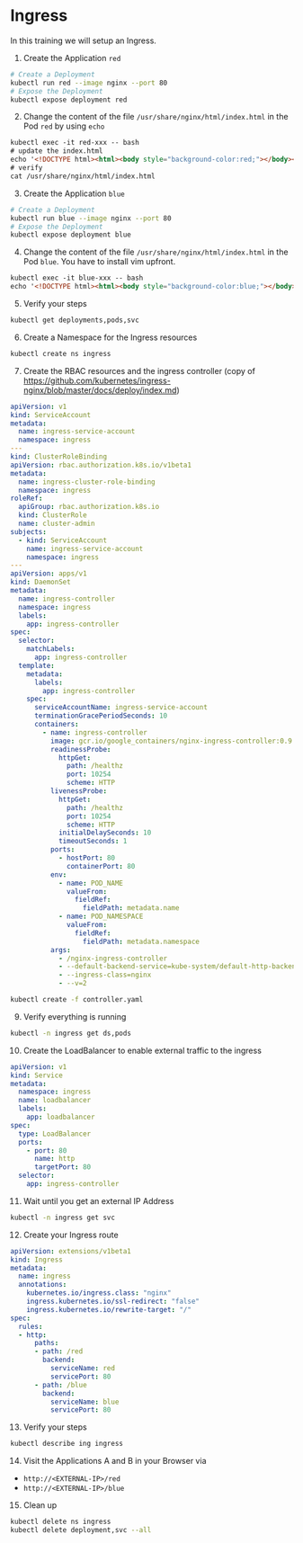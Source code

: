 # Ingress
In this training we will setup an Ingress.

1. Create the Application `red`
```bash
# Create a Deployment
kubectl run red --image nginx --port 80
# Expose the Deployment
kubectl expose deployment red
```
2. Change the content of the file `/usr/share/nginx/html/index.html` in the Pod `red` by using `echo`
```html
kubectl exec -it red-xxx -- bash
# update the index.html
echo '<!DOCTYPE html><html><body style="background-color:red;"></body></html>' > /usr/share/nginx/html/index.html
# verify
cat /usr/share/nginx/html/index.html
```
3. Create the Application `blue`
```bash
# Create a Deployment
kubectl run blue --image nginx --port 80
# Expose the Deployment
kubectl expose deployment blue
```
4. Change the content of the file `/usr/share/nginx/html/index.html` in the Pod `blue`. You have to install vim upfront.
```html
kubectl exec -it blue-xxx -- bash
echo '<!DOCTYPE html><html><body style="background-color:blue;"></body></html>' > /usr/share/nginx/html/index.html
```
5. Verify your steps
```bash
kubectl get deployments,pods,svc
```
6. Create a Namespace for the Ingress resources
```bash
kubectl create ns ingress
```
7. Create the RBAC resources and the ingress controller (copy of https://github.com/kubernetes/ingress-nginx/blob/master/docs/deploy/index.md)
```yaml
apiVersion: v1
kind: ServiceAccount
metadata:
  name: ingress-service-account
  namespace: ingress
---
kind: ClusterRoleBinding
apiVersion: rbac.authorization.k8s.io/v1beta1
metadata:
  name: ingress-cluster-role-binding
  namespace: ingress
roleRef:
  apiGroup: rbac.authorization.k8s.io
  kind: ClusterRole
  name: cluster-admin
subjects:
  - kind: ServiceAccount
    name: ingress-service-account
    namespace: ingress
---
apiVersion: apps/v1
kind: DaemonSet
metadata:
  name: ingress-controller
  namespace: ingress
  labels:
    app: ingress-controller
spec:
  selector:
    matchLabels:
      app: ingress-controller
  template:
    metadata:
      labels:
        app: ingress-controller
    spec:
      serviceAccountName: ingress-service-account
      terminationGracePeriodSeconds: 10
      containers:
        - name: ingress-controller
          image: gcr.io/google_containers/nginx-ingress-controller:0.9.0-beta.15
          readinessProbe:
            httpGet:
              path: /healthz
              port: 10254
              scheme: HTTP
          livenessProbe:
            httpGet:
              path: /healthz
              port: 10254
              scheme: HTTP
            initialDelaySeconds: 10
            timeoutSeconds: 1
          ports:
            - hostPort: 80
              containerPort: 80
          env:
            - name: POD_NAME
              valueFrom:
                fieldRef:
                  fieldPath: metadata.name
            - name: POD_NAMESPACE
              valueFrom:
                fieldRef:
                  fieldPath: metadata.namespace    
          args:
            - /nginx-ingress-controller
            - --default-backend-service=kube-system/default-http-backend
            - --ingress-class=nginx
            - --v=2
```
```bash
kubectl create -f controller.yaml
```
9. Verify everything is running
```bash
kubectl -n ingress get ds,pods
```
10. Create the LoadBalancer to enable external traffic to the ingress
```yaml
apiVersion: v1
kind: Service
metadata:
  namespace: ingress
  name: loadbalancer
  labels:
    app: loadbalancer
spec:
  type: LoadBalancer
  ports:
    - port: 80
      name: http
      targetPort: 80
  selector:
    app: ingress-controller
```
11. Wait until you get an external IP Address
```bash
kubectl -n ingress get svc
```
12. Create your Ingress route
```yaml
apiVersion: extensions/v1beta1
kind: Ingress
metadata:
  name: ingress
  annotations:
    kubernetes.io/ingress.class: "nginx"
    ingress.kubernetes.io/ssl-redirect: "false"
    ingress.kubernetes.io/rewrite-target: "/"
spec:
  rules:
  - http:
      paths:
      - path: /red
        backend:
          serviceName: red
          servicePort: 80
      - path: /blue
        backend:
          serviceName: blue
          servicePort: 80
```
13. Verify your steps
```bash
kubectl describe ing ingress
```
14. Visit the Applications A and B in your Browser via
* `http://<EXTERNAL-IP>/red`
* `http://<EXTERNAL-IP>/blue`
15. Clean up
```bash
kubectl delete ns ingress
kubectl delete deployment,svc --all
```
